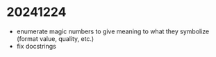 # 20241224
* enumerate magic numbers to give meaning to what they symbolize (format value,
  quality, etc.)
* fix docstrings
